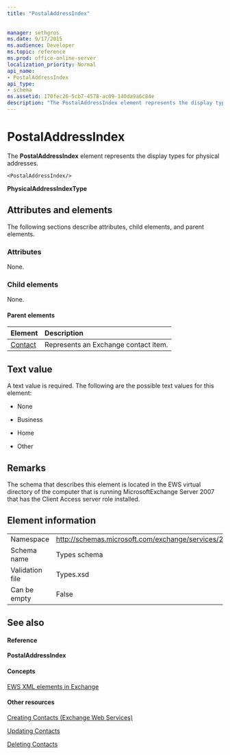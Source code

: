 ```yaml
---
title: "PostalAddressIndex"
 
 
manager: sethgros
ms.date: 9/17/2015
ms.audience: Developer
ms.topic: reference
ms.prod: office-online-server
localization_priority: Normal
api_name:
- PostalAddressIndex
api_type:
- schema
ms.assetid: 170fec26-5cb7-4578-ac09-140da9a6c84e
description: "The PostalAddressIndex element represents the display types for physical addresses."
---
```


# PostalAddressIndex

The **PostalAddressIndex** element represents the display types for physical addresses. 
  
```
<PostalAddressIndex/>
```

 **PhysicalAddressIndexType**
## Attributes and elements

The following sections describe attributes, child elements, and parent elements.
  
### Attributes

None.
  
### Child elements

None.
  
#### Parent elements

|**Element**|**Description**|
|:-----|:-----|
|[Contact](contact.md) <br/> |Represents an Exchange contact item.  <br/> |
   
## Text value

A text value is required. The following are the possible text values for this element:
  
- None
    
- Business
    
- Home
    
- Other
    
## Remarks

The schema that describes this element is located in the EWS virtual directory of the computer that is running MicrosoftExchange Server 2007 that has the Client Access server role installed.
  
## Element information

|||
|:-----|:-----|
|Namespace  <br/> |http://schemas.microsoft.com/exchange/services/2006/types  <br/> |
|Schema name  <br/> |Types schema  <br/> |
|Validation file  <br/> |Types.xsd  <br/> |
|Can be empty  <br/> |False  <br/> |
   
## See also

#### Reference

 **PostalAddressIndex**
#### Concepts

[EWS XML elements in Exchange](ews-xml-elements-in-exchange.md)
#### Other resources

[Creating Contacts (Exchange Web Services)](http://msdn.microsoft.com/library/4845917e-70d1-481c-bbd7-011ec6571789%28Office.15%29.aspx)
  
[Updating Contacts](http://msdn.microsoft.com/library/9a865953-b94a-4229-b632-2dee433314be%28Office.15%29.aspx)
  
[Deleting Contacts](http://msdn.microsoft.com/library/fcc3dc84-cd3e-455e-a1a7-ae6921c9b588%28Office.15%29.aspx)

